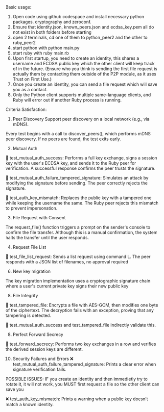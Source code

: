 Basic usage:

1. Open code using github codespace and install necessary python packages. cryptography and zeroconf.
2. Ensure that identity.json, known_peers.json and ecdsa_key.pem all do not exist in both folders before starting
3. open 2 terminals, cd one of them to python_peer2 and the other to ruby_peer2
4. start python with python main.py
5. start ruby with ruby main.rb
6. Upon first startup, you need to create an identity, this shares a username and ECDSA public key which the other client will keep track of in the future.
(Ensure who you think is sending the first file request is actually them by contacting them outside of the P2P module, as it uses Trust on First Use.)
7. Once you create an identity, you can send a file request which will save you as a contact.
8. Only the Python client supports multiple same-language clients, and Ruby will error out if another Ruby process is running.


Criteria Satisfaction:
1. Peer Discovery
Support peer discovery on a local network (e.g., via mDNS).

Every test begins with a call to discover_peers(), which performs mDNS peer discovery. If no peers are found, the test exits early.

2. Mutual Auth
   
🔐 test_mutual_auth_success: Performs a full key exchange, signs a session key with the user's ECDSA key, and sends it to the Ruby peer for verification. A successful response confirms the peer trusts the signature.

🔐 test_mutual_auth_failure_tampered_signature: Simulates an attack by modifying the signature before sending. The peer correctly rejects the signature.

🔏 test_auth_key_mismatch: Replaces the public key with a tampered one while keeping the username the same. The Ruby peer rejects this mismatch to prevent impersonation.

3. File Request with Consent

The request_file() function triggers a prompt on the sender's console to confirm the file transfer. Although this is a manual confirmation, the system halts the transfer until the user responds.

4. Request File List

📄 test_file_list_request: Sends a list request using command L. The peer responds with a JSON list of filenames, no approval required

6. New key migration

The key migration implementation uses a cryptographic signature chain where a user's current private key signs their new public key

8. File Integrity
   
🧨 test_tampered_file: Encrypts a file with AES-GCM, then modifies one byte of the ciphertext. The decryption fails with an exception, proving that any tampering is detected.

🔐 test_mutual_auth_success and test_tampered_file indirectly validate this.


8. Perfect Forward Secrecy

🔁 test_forward_secrecy: Performs two key exchanges in a row and verifies the derived session keys are different.

10. Security Failures and Errors
❌ test_mutual_auth_failure_tampered_signature: Prints a clear error when signature verification fails.



POSSIBLE ISSUES:
IF you create an identity and then immedietly try to rotate it, it will not work, you MUST first request a file so the other client can save you

    


❌ test_auth_key_mismatch: Prints a warning when a public key doesn’t match a known identity.

